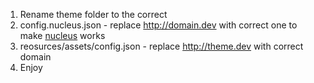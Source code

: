 1. Rename theme folder to the correct
2. config.nucleus.json - replace http://domain.dev with correct one to make [nucleus](https://github.com/holidaypirates/nucleus) works
3. reosurces/assets/config.json - replace http://theme.dev with correct domain
4. Enjoy